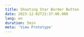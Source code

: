 ```yaml
---
title: Shooting Star Border Button
date: 2023-12-02T22:37:00.000
lang: en
duration: 5min
meta: 'View Prototype'
---
```


<Title />

<ShootingStarBorder />
